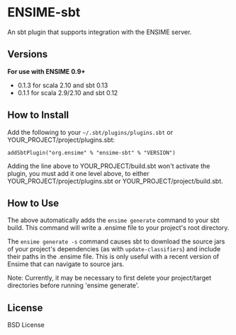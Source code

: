 # ENSIME-sbt
An sbt plugin that supports integration with the ENSIME server.


## Versions

__For use with ENSIME 0.9+__

* 0.1.3 for scala 2.10 and sbt 0.13
* 0.1.1 for scala 2.9/2.10 and sbt 0.12


## How to Install
Add the following to your `~/.sbt/plugins/plugins.sbt` or YOUR_PROJECT/project/plugins.sbt:

    addSbtPlugin("org.ensime" % "ensime-sbt" % "VERSION")

Adding the line above to YOUR_PROJECT/build.sbt won't activate the plugin, you must add it one level above, to either YOUR_PROJECT/project/plugins.sbt or YOUR_PROJECT/project/build.sbt.

## How to Use
The above automatically adds the `ensime generate` command to your sbt build. This command will write a .ensime file to your project's root directory.

The `ensime generate -s` command causes sbt to download the source jars of your project's dependencies (as with `update-classifiers`) and include their paths in the .ensime file. This is only useful with a recent version of Ensime that can navigate to source jars.

Note: Currently, it may be necessary to first delete your project/target directories before running 'ensime generate'.

## License
BSD License
